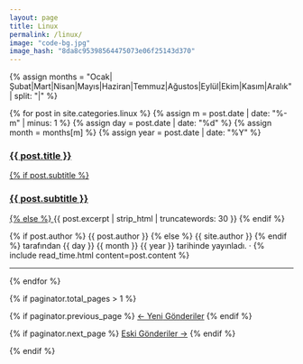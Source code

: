 ```yaml
---
layout: page
title: Linux
permalink: /linux/
image: "code-bg.jpg"
image_hash: "8da8c95398564475073e06f25143d370"
---
```


<div class="container">
  <div class="col-lg-12 col-md-14 mx-auto">
  {% assign months = "Ocak|Şubat|Mart|Nisan|Mayıs|Haziran|Temmuz|Ağustos|Eylül|Ekim|Kasım|Aralık" | split: "|" %}

  {% for post in site.categories.linux %}
  {% assign m = post.date | date: "%-m" | minus: 1 %}
  {% assign day = post.date | date: "%d" %}
  {% assign month = months[m] %}
  {% assign year = post.date | date: "%Y" %}
  <article class="post-preview">
    <a href="{{ post.url | prepend: site.baseurl | replace: '//', '/' }}">
            <h3 class="post-title">{{ post.title }}</h3>
            {% if post.subtitle %}
            <h3 class="post-subtitle">{{ post.subtitle }}</h3>
            {% else %}
            <a class="post-subtitle">{{ post.excerpt | strip_html | truncatewords: 30 }}</a>
            {% endif %}
          </a>
          <p class="post-meta">
            {% if post.author %}
            {{ post.author }}
            {% else %}
            {{ site.author }}
            {% endif %}
            tarafından
            {{ day }} {{ month }} {{ year }} tarihinde yayınladı. &middot; {% include read_time.html
            content=post.content %}
          </p>
  </article>

  <hr>

  {% endfor %}
  </div>

  <!-- Pager -->
  {% if paginator.total_pages > 1 %}
  
  <div class="clearfix">

  {% if paginator.previous_page %}
    <a class="btn btn-primary float-left"
      href="{{ paginator.previous_page_path | prepend: site.baseurl | replace: '//', '/' }}">&larr;
      Yeni<span class="d-none d-md-inline"> Gönderiler</span></a>
  {% endif %}

  {% if paginator.next_page %}
    <a class="btn btn-primary float-right"
      href="{{ paginator.next_page_path | prepend: site.baseurl | replace: '//', '/' }}">Eski<span
        class="d-none d-md-inline"> Gönderiler</span> &rarr;</a>
  {% endif %}

  </div>

  {% endif %}
</div>

